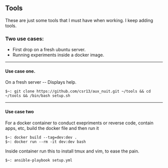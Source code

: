 ## Tools

These are just some tools that I must have when working. I keep adding tools.

### Two use cases:
* First drop on a fresh ubuntu server.
* Running experiments inside a docker image.

---

#### Use case one.

On a fresh server -- Displays help.

```
$~: git clone https://github.com/csr13/aux_nuit.git ~/tools && cd ~/tools && /bin/bash setup.sh
```

---

#### Use case two

For a docker container to conduct exepriments or reverse code, contain apps, etc, build the docker file and then run it

```
$~: docker build --tag=dev:dev .
$~: docker run --rm -it dev:dev bash
```

Inside container run this to install tmux and vim, to ease the pain.

```shell
$~: ansible-playbook setup.yml
```
